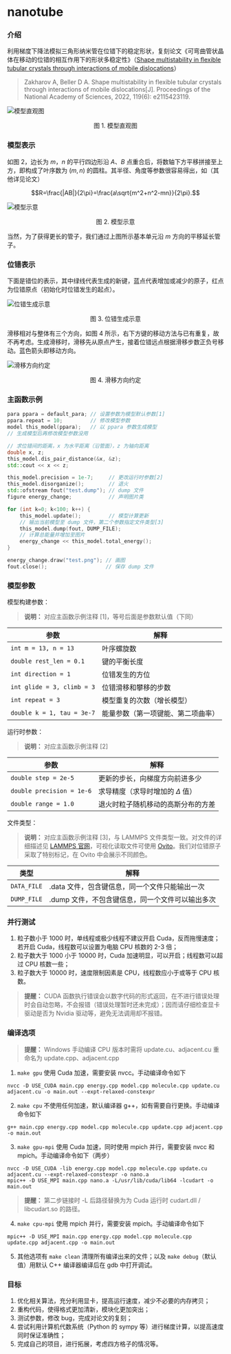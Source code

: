 # nanotube

### 介绍
利用梯度下降法模拟三角形纳米管在位错下的稳定形状，复刻论文《可弯曲管状晶体在移动的位错的相互作用下的形状多稳定性》（[Shape multistability in ﬂexible tubular crystals through interactions of mobile dislocations](https://www.pnas.org/doi/pdf/10.1073/pnas.2115423119)）

> Zakharov A, Beller D A. Shape multistability in flexible tubular crystals through interactions of mobile dislocations[J]. Proceedings of the National Academy of Sciences, 2022, 119(6): e2115423119.

![模型直观图](https://gitee.com/Bovera/nanotube/raw/master/model.png)  
<p align="center"> 图 1. 模型直观图 </p>

### 模型表示

如图 2，边长为 $m$，$n$ 的平行四边形沿 $A$、$B$ 点重合后，将数轴下方平移拼接至上方，即构成了叶序数为 $(m,n)$ 的圆柱。其半径、角度等参数很容易得出，如（其他详见论文）

$$R=\frac{|AB|}{2\pi}=\frac{a\sqrt{m^2+n^2-mn}}{2\pi}.$$

![模型示意](https://gitee.com/Bovera/nanotube/raw/master/tube.png)  
<p align="center"> 图 2. 模型示意 </p>

当然，为了获得更长的管子，我们通过上图所示基本单元沿 $m$ 方向的平移延长管子。

### 位错表示

下面是错位的表示，其中绿线代表生成的新键，蓝点代表增加或减少的原子，红点为位错原点（初始化时位错发生的起点）。

![位错生成示意](https://gitee.com/Bovera/nanotube/raw/master/dislocation.png)  
<p align="center"> 图 3. 位错生成示意 </p>

滑移相对与整体有三个方向，如图 4 所示，右下方键的移动方法与已有重复，故不再考虑。生成滑移时，滑移先从原点产生，接着位错远点根据滑移步数正负号移动。蓝色箭头即移动方向。

![滑移方向约定](https://gitee.com/Bovera/nanotube/raw/master/direction.png)  
<p align="center"> 图 4. 滑移方向约定 </p>

### 主函数示例
```cpp
para ppara = default_para; // 设置参数为模型默认参数[1]
ppara.repeat = 10;         // 修改模型参数
model this_model(ppara);   // 以 ppara 参数生成模型
// 生成模型后再修改模型参数没用

// 求位错间的距离，x 为水平距离（沿管面），z 为轴向距离
double x, z;
this_model.dis_pair_distance(&x, &z);
std::cout << x << z;

this_model.precision = 1e-7;     // 更改运行时参数[2]
this_model.disorganize();        // 退火
std::ofstream fout("test.dump"); // dump 文件
figure energy_change;            // 声明图片类

for (int k=0; k<100; k++) {
    this_model.update();         // 模型计算更新
    // 输出当前模型至 dump 文件，第二个参数指定文件类型[3]
    this_model.dump(fout, DUMP_FILE);       
    // 计算总能量并增加至图片
    energy_change << this_model.total_energy();
}

energy_change.draw("test.png"); // 画图
fout.close();                   // 保存 dump 文件
```

### 模型参数
模型构建参数：
> **说明：** 对应主函数示例注释 [1]，等号后面是参数默认值（下同）

| 参数                       | 解释          |
| ---                        | ---         |
|`int m = 13, n = 13`        | 叶序螺旋数    |
|`double rest_len = 0.1`     | 键的平衡长度  |
|`int direction = 1`         | 位错发生的方位 |
|`int glide = 3, climb = 3`  | 位错滑移和攀移的步数 |
|`int repeat = 3`            | 模型重复的次数（增长模型）|
|`double k = 1, tau = 3e-7`  | 能量参数（第一项键能、第二项曲率）|

运行时参数：
> **说明：** 对应主函数示例注释 [2]

| 参数                      | 解释          |
| ---                      | ---         |
|`double step = 2e-5`      |  更新的步长，向梯度方向前进多少|
|`double precision = 1e-6` | 求导精度（求导时增加的 $\Delta$ 值）
|`double range = 1.0`      | 退火时粒子随机移动的高斯分布的方差 |

文件类型：
> **说明：** 对应主函数示例注释 [3]，与 LAMMPS 文件类型一致。对文件的详细描述见 [LAMMPS 官网](https://www.lammps.org/)，可视化读取文件可使用 [Ovito](https://www.ovito.org/)。我们对位错原子采取了特别标记，在 Ovito 中会展示不同颜色。

| 类型                      | 解释          |
| ---                      | ---         |
|`DATA_FILE`               | .data 文件，包含键信息，同一个文件只能输出一次 |
|`DUMP_FILE`               | .dump 文件，不包含键信息，同一个文件可以输出多次 |

### 并行测试
1. 粒子数小于 1000 时，单线程或极少线程不建议开启 Cuda，反而拖慢速度；若开启 Cuda，线程数可以设置为电脑 CPU 核数的 2-3 倍；
2. 粒子数大于 1000 小于 10000 时，Cuda 加速明显，可以开启；线程数可以超过 CPU 核数一些；
3. 粒子数大于 10000 时，速度限制因素是 CPU，线程数应小于或等于 CPU 核数。

> **提醒：** CUDA 函数执行错误会以数字代码的形式返回，在不进行错误处理时会自动忽略，不会报错（错误处理暂时还未完成）；因而请仔细检查显卡驱动是否为 Nvidia 驱动等，避免无法调用却不报错。

### 编译选项
> **提醒：** Windows 手动编译 CPU 版本时需将 update.cu、adjacent.cu 重命名为 update.cpp、adjacent.cpp

1. `make gpu` 使用 Cuda 加速，需要安装 nvcc。手动编译命令如下
```
nvcc -D USE_CUDA main.cpp energy.cpp model.cpp molecule.cpp update.cu adjacent.cu -o main.out --expt-relaxed-constexpr
```

2. `make cpu` 不使用任何加速，默认编译器 g++，如有需要自行更换。手动编译命令如下
```
g++ main.cpp energy.cpp model.cpp molecule.cpp update.cpp adjacent.cpp -o main.out
```

3. `make gpu-mpi` 使用 Cuda 加速，同时使用 mpich 并行，需要安装 nvcc 和 mpich。手动编译命令如下（两步）
```
nvcc -D USE_CUDA -lib energy.cpp model.cpp molecule.cpp update.cu adjacent.cu --expt-relaxed-constexpr -o nano.a
mpic++ -D USE_MPI main.cpp nano.a -L/usr/lib/cuda/lib64 -lcudart -o main.out
```

> **提醒：** 第二步链接时 -L 后路径替换为为 Cuda 运行时 cudart.dll / libcudart.so 的路径。

4. `make cpu-mpi` 使用 mpich 并行，需要安装 mpich。手动编译命令如下
```
mpic++ -D USE_MPI main.cpp energy.cpp model.cpp molecule.cpp update.cpp adjacent.cpp -o main.out
```

5. 其他选项有 `make clean` 清理所有编译出来的文件；以及 `make debug`（默认值）用默认 C++ 编译器编译后在 gdb 中打开调试。

### 目标
1. 优化相关算法，充分利用显卡，提高运行速度，减少不必要的内存拷贝；
2. 重构代码，使得格式更加清新，模块化更加突出；
3. 测试参数，修改 bug，完成对论文的复刻；
4. 尝试利用计算机代数系统（Python 的 sympy 等）进行梯度计算，以提高速度同时保证准确性；
5. 完成自己的项目，进行拓展，考虑四方格子的情况等。